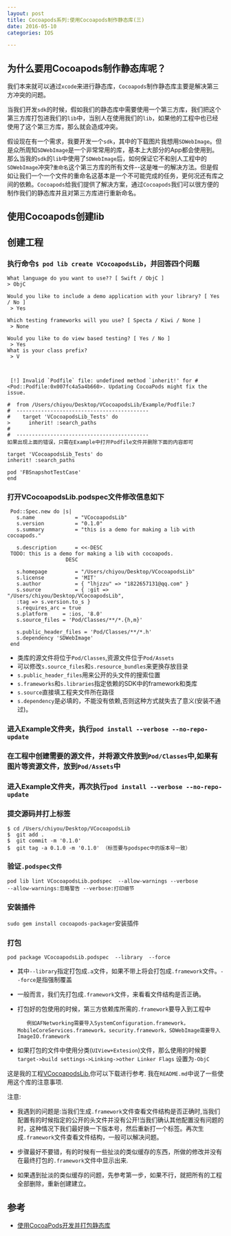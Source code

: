 ```yaml
---
layout: post
title: Cocoapods系列:使用Cocoapods制作静态库(三)
date: 2016-05-10
categories: IOS

---
```


## 为什么要用Cocoapods制作静态库呢？

我们本来就可以通过`xcode`来进行静态库，`Cocoapods`制作静态库主要是解决第三方冲突的问题。

当我们开发`sdk`的时候，假如我们的静态库中需要使用一个第三方库，我们把这个第三方库打包进我们的`lib`中，当别人在使用我们的`lib`，如果他的工程中也已经使用了这个第三方库，那么就会造成冲突。

假设现在有一个需求，我要开发一个`sdk`，其中的下载图片我想用`SDWebImage`。但是众所周知`SDWebImage`是一个非常常用的库，基本上大部分的App都会使用到。那么当我的`sdk`的`lib`中使用了`SDWebImage`后，如何保证它不和别人工程中的`SDWebImage`冲突?`重命名`这个第三方库的所有文件--这是唯一的解决方法。但是假如让我们一个一个文件的重命名这基本是一个不可能完成的任务，更何况还有库之间的依赖。`Cocoapods`给我们提供了解决方案，通过`Cocoapods`我们可以很方便的制作我们的静态库并且对第三方库进行重新命名。


## 使用Cocoapods创建lib


## 创建工程

### 执行命令`$ pod lib create VCocoapodsLib`，并回答四个问题

    What language do you want to use?? [ Swift / ObjC ]
    > ObjC

    Would you like to include a demo application with your library? [ Yes / No ]
     > Yes

    Which testing frameworks will you use? [ Specta / Kiwi / None ]
     > None

    Would you like to do view based testing? [ Yes / No ]
     > Yes
    What is your class prefix?
     > V
    
    
    
     [!] Invalid `Podfile` file: undefined method `inherit!' for #<Pod::Podfile:0x007fc4a5a4b660>. Updating CocoaPods might fix the issue.

    #  from /Users/chiyou/Desktop/VCocoapodsLib/Example/Podfile:7
    #  -------------------------------------------
    #    target 'VCocoapodsLib_Tests' do
    >      inherit! :search_paths
    #  
    #  -------------------------------------------
    如果出现上面的错误，只需在Example中打开Podfile文件并删除下面的内容即可
    
    target 'VCocoapodsLib_Tests' do
    inherit! :search_paths

    pod 'FBSnapshotTestCase'
    end
    
    

### 打开VCocoapodsLib.podspec文件修改信息如下

     Pod::Spec.new do |s|
       s.name             = "VCocoapodsLib"
       s.version          = "0.1.0"
       s.summary          = "this is a demo for making a lib with cocoapods."

       s.description      = <<-DESC
     TODO: this is a demo for making a lib with cocoapods.
                       DESC

       s.homepage         = "/Users/chiyou/Desktop/VCocoapodsLib"
       s.license          = 'MIT'
       s.author           = { "lhjzzu" => "1822657131@qq.com" }
       s.source           = { :git => "/Users/chiyou/Desktop/VCocoapodsLib", 
       :tag => s.version.to_s }
       s.requires_arc = true
       s.platform     = :ios, '8.0'
       s.source_files = 'Pod/Classes/**/*.{h,m}'

       s.public_header_files = 'Pod/Classes/**/*.h'
       s.dependency 'SDWebImage'
     end

* 类库的源文件将位于`Pod/Classes`,资源文件位于`Pod/Assets`
* 可以修改`s.source_files`和`s.resource_bundles`来更换存放目录
* `s.public_header_files`用来公开的头文件的搜索位置
* `s.frameworks`和`s.libraries`指定依赖的SDK中的framework和类库
* `s.source`直接填工程夹文件所在路径
* `s.dependency`是必填的，不能没有依赖,否则这种方式就失去了意义(安装不通过)。



### 进入Example文件夹，执行`pod install --verbose --no-repo-update`

### 在工程中创建需要的源文件，并将源文件放到`Pod/Classes`中,如果有图片等资源文件，放到`Pod/Assets`中

###  进入Example文件夹，再次执行`pod install --verbose --no-repo-update`

### 提交源码并打上标签

    $ cd /Users/chiyou/Desktop/VCocoapodsLib
    $  git add .
    $  git commit -m '0.1.0'
    $  git tag -a 0.1.0 -m '0.1.0' （标签要与podspec中的版本号一致）

### 验证`.podspec文件`

    pod lib lint VCocoapodsLib.podspec  --allow-warnings --verbose
    --allow-warnings:忽略警告 --verbose:打印细节

### 安装插件

`sudo gem install cocoapods-packager`安装插件

### 打包

`pod package VCocoapodsLib.podspec  --library  --force`

- 其中`--library`指定打包成`.a`文件，如果不带上将会打包成`.framework`文件。`--force`是指强制覆盖
- 一般而言，我们先打包成`.framework`文件，来看看文件结构是否正确。
- 打包好的包使用的时候，第三方依赖库所需的`.framework`要导入到工程中

         例如AFNetworking需要导入SystemConfiguration.framework，MobileCoreServices.framework，security.framework，SDWebImage需要导入ImageIO.framework
- 如果打包的文件中使用分类(`UIView+Extesion`)文件，那么使用的时候要`target->build settings->Linking->other Linker Flags` 设置为`-ObjC`



这是我的工程[VCocoapodsLib](https://github.com/lhjzzu/VCocoapodsLibDemo),你可以下载进行参考.
我在`README.md`中说了一些使用这个库的注意事项.


注意:

 * 我遇到的问题是:当我们生成`.framework`文件查看文件结构是否正确时,当我们配置有的时候指定的公开的头文件并没有公开!当我们确认其他配置没有问题的时，这种情况下我们最好换一下版本号，然后重新打一个标签。再次生成`.framework`文件查看文件结构，一般可以解决问题。
 
 
* 步骤最好不要错，有的时候有一些扯淡的类似缓存的东西，所做的修改并没有在最终打包的`.framework`文件中显示出来.
 
* 如果遇到扯淡的类似缓存的问题，先参考第一步，如果不行，就把所有的工程全部删除，重新创建建立。
 
 
## 参考
* [使用CocoaPods开发并打包静态库](http://www.cnblogs.com/brycezhang/p/4117180.html)


     
  
  
 
  
  